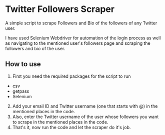 # Twitter Followers Scraper
A simple script to scrape Followers and Bio of the followers of any Twitter user.

I have used Selenium Webdriver for automation of the login process as well as navigating to the mentioned user's followers page and scraping the followers and bio of the user.

## How to use
1. First you need the required packages for the script to run
- csv
- getpass
- Selenium
2. Add your email ID and Twitter username (one that starts with @) in the mentioned places in the code.
3. Also, enter the Twitter username of the user whose followers you want to scrape in the mentioned places in the code.
4. That's it, now run the code and let the scraper do it's job.
